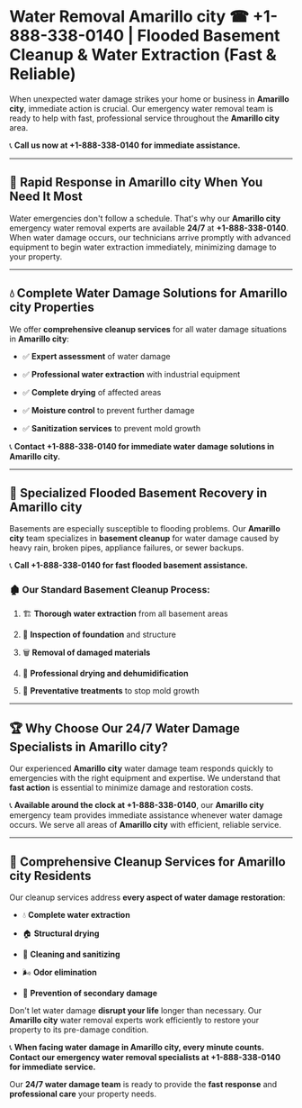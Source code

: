 # Water Removal Amarillo city ☎ +1-888-338-0140 | Flooded Basement Cleanup & Water Extraction (Fast & Reliable)

When unexpected water damage strikes your home or business in **Amarillo city**, immediate action is crucial. Our emergency water removal team is ready to help with fast, professional service throughout the **Amarillo city** area. 

📞 **Call us now at +1-888-338-0140 for immediate assistance.**
---
## 🚀 Rapid Response in Amarillo city When You Need It Most
Water emergencies don't follow a schedule. That's why our **Amarillo city** emergency water removal experts are available **24/7** at **+1-888-338-0140**. When water damage occurs, our technicians arrive promptly with advanced equipment to begin water extraction immediately, minimizing damage to your property.
---
## 💧 Complete Water Damage Solutions for Amarillo city Properties
We offer **comprehensive cleanup services** for all water damage situations in **Amarillo city**:
- ✅ **Expert assessment** of water damage  
- ✅ **Professional water extraction** with industrial equipment  
- ✅ **Complete drying** of affected areas  
- ✅ **Moisture control** to prevent further damage  
- ✅ **Sanitization services** to prevent mold growth  
📞 **Contact +1-888-338-0140 for immediate water damage solutions in Amarillo city.**
---
## 🌊 Specialized Flooded Basement Recovery in Amarillo city
Basements are especially susceptible to flooding problems. Our **Amarillo city** team specializes in **basement cleanup** for water damage caused by heavy rain, broken pipes, appliance failures, or sewer backups. 
📞 **Call +1-888-338-0140 for fast flooded basement assistance.**
### 🏚️ Our Standard Basement Cleanup Process:
1. 🏗️ **Thorough water extraction** from all basement areas  
2. 🔎 **Inspection of foundation** and structure  
3. 🗑️ **Removal of damaged materials**  
4. 💨 **Professional drying and dehumidification**  
5. 🚫 **Preventative treatments** to stop mold growth  
---
## 🏆 Why Choose Our 24/7 Water Damage Specialists in Amarillo city?
Our experienced **Amarillo city** water damage team responds quickly to emergencies with the right equipment and expertise. We understand that **fast action** is essential to minimize damage and restoration costs.
📞 **Available around the clock at +1-888-338-0140**, our **Amarillo city** emergency team provides immediate assistance whenever water damage occurs. We serve all areas of **Amarillo city** with efficient, reliable service.
---
## 🧹 Comprehensive Cleanup Services for Amarillo city Residents
Our cleanup services address **every aspect of water damage restoration**:
- 💧 **Complete water extraction**  
- 🏠 **Structural drying**  
- 🧼 **Cleaning and sanitizing**  
- 🌬️ **Odor elimination**  
- 🚫 **Prevention of secondary damage**  
Don't let water damage **disrupt your life** longer than necessary. Our **Amarillo city** water removal experts work efficiently to restore your property to its pre-damage condition.
📞 **When facing water damage in Amarillo city, every minute counts. Contact our emergency water removal specialists at +1-888-338-0140 for immediate service.**
Our **24/7 water damage team** is ready to provide the **fast response** and **professional care** your property needs.
